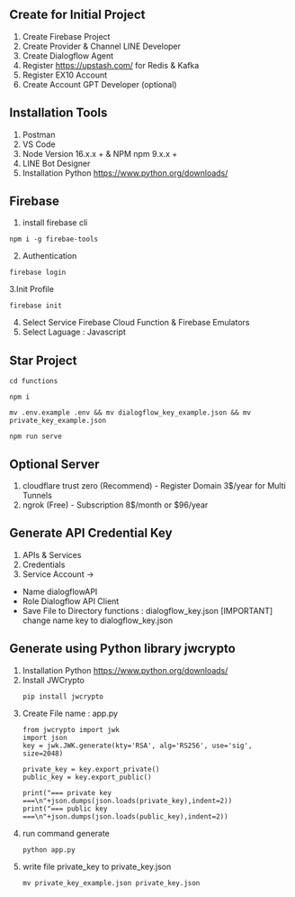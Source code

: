 ## Create for Initial Project

1. Create Firebase Project
2. Create Provider & Channel LINE Developer
3. Create Dialogflow Agent
4. Register https://upstash.com/ for Redis & Kafka
5. Register EX10 Account 
6. Create Account GPT Developer (optional)

## Installation Tools
1. Postman
2. VS Code
3. Node Version 16.x.x + & NPM npm 9.x.x +
4. LINE Bot Designer
5. Installation Python https://www.python.org/downloads/

## Firebase 
1. install firebase cli
````
npm i -g firebae-tools
````
2. Authentication
````
firebase login
````
3.Init Profile
````
firebase init
````
4. Select Service Firebase Cloud Function & Firebase Emulators
5. Select Laguage : Javascript


## Star Project
````
cd functions
````
````
npm i
````

````
mv .env.example .env && mv dialogflow_key_example.json && mv private_key_example.json
````

````
npm run serve
````


## Optional Server
1. cloudflare trust zero (Recommend) - Register Domain 3$/year for Multi Tunnels
2. ngrok (Free) - Subscription 8$/month or $96/year


## Generate API Credential Key 
1. APIs & Services
2. Credentials
3. Service Account -> 
  - Name dialogflowAPI
  - Role Dialogflow API Client
  - Save File to Directory functions : dialogflow_key.json
  [IMPORTANT] change name key to dialogflow_key.json

## Generate using Python library jwcrypto
1. Installation Python https://www.python.org/downloads/
2. Install JWCrypto
    ````
    pip install jwcrypto
    ````
3. Create File name : app.py
    ````
    from jwcrypto import jwk
    import json
    key = jwk.JWK.generate(kty='RSA', alg='RS256', use='sig', size=2048)

    private_key = key.export_private()
    public_key = key.export_public()

    print("=== private key ===\n"+json.dumps(json.loads(private_key),indent=2))
    print("=== public key ===\n"+json.dumps(json.loads(public_key),indent=2))
    ````
4. run command generate
    ````
    python app.py
    ````
5. write file  private_key to private_key.json
    ````
    mv private_key_example.json private_key.json
    ````
  


